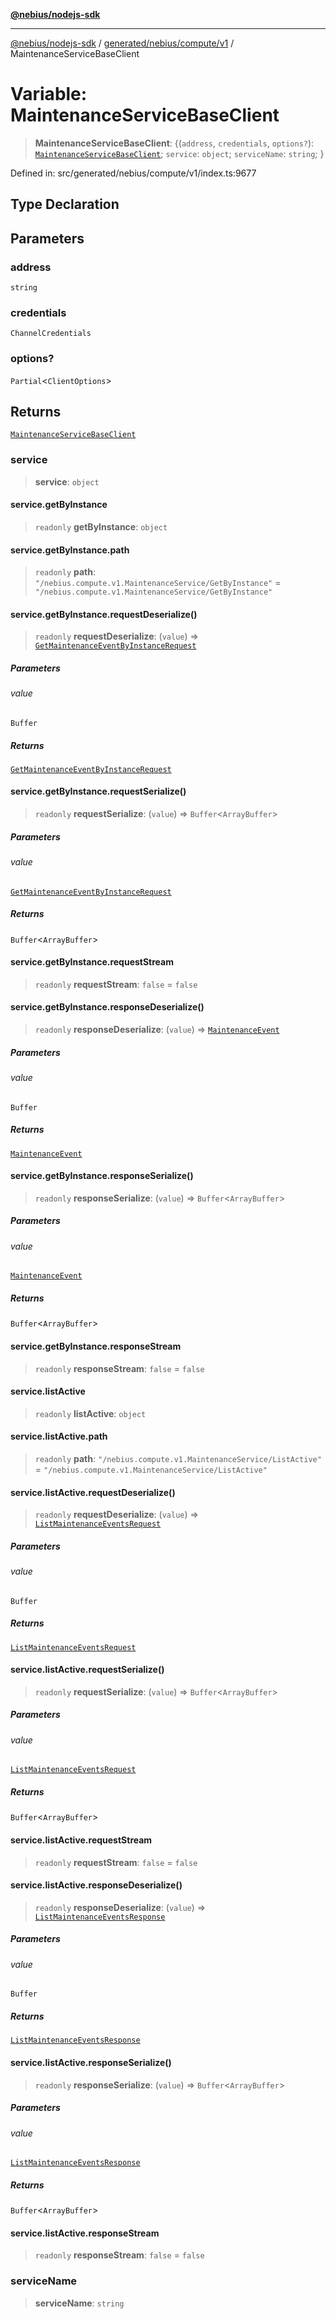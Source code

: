 [**@nebius/nodejs-sdk**](../../../../../README.md)

---

[@nebius/nodejs-sdk](../../../../../README.md) / [generated/nebius/compute/v1](../README.md) / MaintenanceServiceBaseClient

# Variable: MaintenanceServiceBaseClient

> **MaintenanceServiceBaseClient**: \{(`address`, `credentials`, `options?`): [`MaintenanceServiceBaseClient`](../interfaces/MaintenanceServiceBaseClient.md); `service`: `object`; `serviceName`: `string`; \}

Defined in: src/generated/nebius/compute/v1/index.ts:9677

## Type Declaration

## Parameters

### address

`string`

### credentials

`ChannelCredentials`

### options?

`Partial`\<`ClientOptions`\>

## Returns

[`MaintenanceServiceBaseClient`](../interfaces/MaintenanceServiceBaseClient.md)

### service

> **service**: `object`

#### service.getByInstance

> `readonly` **getByInstance**: `object`

#### service.getByInstance.path

> `readonly` **path**: `"/nebius.compute.v1.MaintenanceService/GetByInstance"` = `"/nebius.compute.v1.MaintenanceService/GetByInstance"`

#### service.getByInstance.requestDeserialize()

> `readonly` **requestDeserialize**: (`value`) => [`GetMaintenanceEventByInstanceRequest`](../interfaces/GetMaintenanceEventByInstanceRequest.md)

##### Parameters

###### value

`Buffer`

##### Returns

[`GetMaintenanceEventByInstanceRequest`](../interfaces/GetMaintenanceEventByInstanceRequest.md)

#### service.getByInstance.requestSerialize()

> `readonly` **requestSerialize**: (`value`) => `Buffer`\<`ArrayBuffer`\>

##### Parameters

###### value

[`GetMaintenanceEventByInstanceRequest`](../interfaces/GetMaintenanceEventByInstanceRequest.md)

##### Returns

`Buffer`\<`ArrayBuffer`\>

#### service.getByInstance.requestStream

> `readonly` **requestStream**: `false` = `false`

#### service.getByInstance.responseDeserialize()

> `readonly` **responseDeserialize**: (`value`) => [`MaintenanceEvent`](../interfaces/MaintenanceEvent.md)

##### Parameters

###### value

`Buffer`

##### Returns

[`MaintenanceEvent`](../interfaces/MaintenanceEvent.md)

#### service.getByInstance.responseSerialize()

> `readonly` **responseSerialize**: (`value`) => `Buffer`\<`ArrayBuffer`\>

##### Parameters

###### value

[`MaintenanceEvent`](../interfaces/MaintenanceEvent.md)

##### Returns

`Buffer`\<`ArrayBuffer`\>

#### service.getByInstance.responseStream

> `readonly` **responseStream**: `false` = `false`

#### service.listActive

> `readonly` **listActive**: `object`

#### service.listActive.path

> `readonly` **path**: `"/nebius.compute.v1.MaintenanceService/ListActive"` = `"/nebius.compute.v1.MaintenanceService/ListActive"`

#### service.listActive.requestDeserialize()

> `readonly` **requestDeserialize**: (`value`) => [`ListMaintenanceEventsRequest`](../interfaces/ListMaintenanceEventsRequest.md)

##### Parameters

###### value

`Buffer`

##### Returns

[`ListMaintenanceEventsRequest`](../interfaces/ListMaintenanceEventsRequest.md)

#### service.listActive.requestSerialize()

> `readonly` **requestSerialize**: (`value`) => `Buffer`\<`ArrayBuffer`\>

##### Parameters

###### value

[`ListMaintenanceEventsRequest`](../interfaces/ListMaintenanceEventsRequest.md)

##### Returns

`Buffer`\<`ArrayBuffer`\>

#### service.listActive.requestStream

> `readonly` **requestStream**: `false` = `false`

#### service.listActive.responseDeserialize()

> `readonly` **responseDeserialize**: (`value`) => [`ListMaintenanceEventsResponse`](../interfaces/ListMaintenanceEventsResponse.md)

##### Parameters

###### value

`Buffer`

##### Returns

[`ListMaintenanceEventsResponse`](../interfaces/ListMaintenanceEventsResponse.md)

#### service.listActive.responseSerialize()

> `readonly` **responseSerialize**: (`value`) => `Buffer`\<`ArrayBuffer`\>

##### Parameters

###### value

[`ListMaintenanceEventsResponse`](../interfaces/ListMaintenanceEventsResponse.md)

##### Returns

`Buffer`\<`ArrayBuffer`\>

#### service.listActive.responseStream

> `readonly` **responseStream**: `false` = `false`

### serviceName

> **serviceName**: `string`
